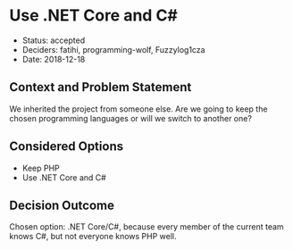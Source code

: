 # Use .NET Core and C#

* Status: accepted
* Deciders: fatihi, programming-wolf, Fuzzylog1cza
* Date: 2018-12-18

## Context and Problem Statement

We inherited the project from someone else. Are we going to keep
the chosen programming languages or will we switch to another one?

## Considered Options

* Keep PHP
* Use .NET Core and C#

## Decision Outcome

Chosen option: .NET Core/C#, because every member of the current team
knows C#, but not everyone knows PHP well.
